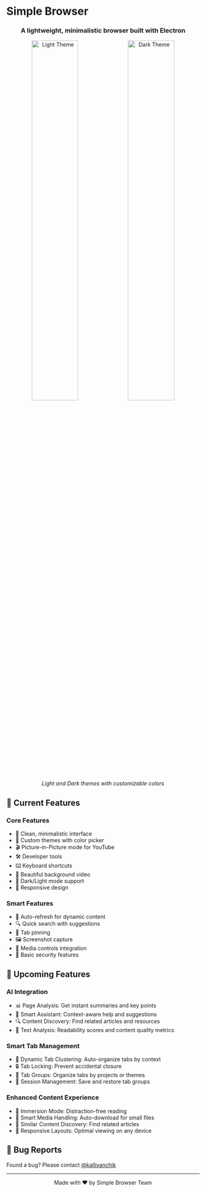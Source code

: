 # Simple Browser

<div align="center">
  <h3>A lightweight, minimalistic browser built with Electron</h3>
</div>

<p align="center">
  <img src="https://github.com/user-attachments/assets/bf7212f7-711f-4e90-9fcf-0ee897f7184b" width="49%" alt="Light Theme" />
  <img src="https://github.com/user-attachments/assets/919f8d36-ff48-42b8-bb4c-7125b02e0fb3" width="49%" alt="Dark Theme" />
</p>
<p align="center">
  <em>Light and Dark themes with customizable colors</em>
</p>

## 🚀 Current Features

### Core Features
- 🎯 Clean, minimalistic interface
- 🎨 Custom themes with color picker
- 🎬 Picture-in-Picture mode for YouTube
- 🛠️ Developer tools
- ⌨️ Keyboard shortcuts
- 🎥 Beautiful background video
- 🌙 Dark/Light mode support
- 📱 Responsive design

### Smart Features
- 🔄 Auto-refresh for dynamic content
- 🔍 Quick search with suggestions
- 📌 Tab pinning
- 🖼️ Screenshot capture
- 🎵 Media controls integration
- 🔐 Basic security features

## 🔮 Upcoming Features

### AI Integration
- 📊 Page Analysis: Get instant summaries and key points
- 💬 Smart Assistant: Context-aware help and suggestions
- 🔍 Content Discovery: Find related articles and resources
- 📝 Text Analysis: Readability scores and content quality metrics

### Smart Tab Management
- 🎯 Dynamic Tab Clustering: Auto-organize tabs by context
- 🔒 Tab Locking: Prevent accidental closure
- 📂 Tab Groups: Organize tabs by projects or themes
- 💾 Session Management: Save and restore tab groups

### Enhanced Content Experience
- 📖 Immersion Mode: Distraction-free reading
- 🎥 Smart Media Handling: Auto-download for small files
- 🔄 Similar Content Discovery: Find related articles
- 📱 Responsive Layouts: Optimal viewing on any device

## 🐛 Bug Reports
Found a bug? Please contact [@kalliyanchik](https://t.me/kalliyanchik)

---

<p align="center">Made with ❤️ by Simple Browser Team</p>
